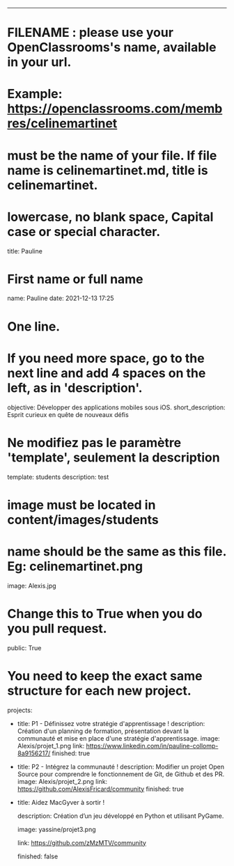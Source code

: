 ---

# FILENAME : please use your OpenClassrooms's name, available in your url.
# Example: https://openclassrooms.com/membres/celinemartinet
# must be the name of your file. If file name is celinemartinet.md, title is celinemartinet.
# lowercase, no blank space, Capital case or special character.
title: Pauline

# First name or full name
name: Pauline
date: 2021-12-13 17:25

# One line.
# If you need more space, go to the next line and add 4 spaces on the left, as in 'description'.
objective: Développer des applications mobiles sous iOS.
short_description: Esprit curieux en quête de nouveaux défis 

# Ne modifiez pas le paramètre 'template', seulement la description
template: students
description: test    
    
# image must be located in content/images/students
# name should be the same as this file. Eg: celinemartinet.png
image: Alexis.jpg

# Change this to True when you do you pull request.
public: True

# You need to keep the exact same structure for each new project.
projects:
  - title: P1 - Définissez votre stratégie d'apprentissage !
    description: Création d'un planning de formation, présentation devant la communauté et mise en place d'une stratégie d'apprentissage.
    image: Alexis/projet_1.png
    link: https://www.linkedin.com/in/pauline-collomp-8a9156217/
    finished: true

  - title: P2 - Intégrez la communauté !
    description: Modifier un projet Open Source pour comprendre le fonctionnement de Git, de Github et des PR. 
    image: Alexis/projet_2.png
    link: https://github.com/AlexisFricard/community
    finished: true

  - title: Aidez MacGyver à sortir !

    description: Création d’un jeu développé en Python et utilisant PyGame.

    image: yassine/projet3.png

    link: https://github.com/zMzMTV/community

    finished: false

